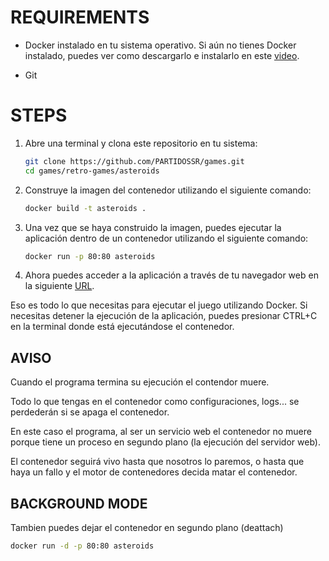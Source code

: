 # REQUIREMENTS

- Docker instalado en tu sistema operativo. Si aún no tienes Docker instalado, puedes ver como descargarlo e instalarlo en este [video](https://youtu.be/YpBoqXK_3wE).

- Git

# STEPS

1. Abre una terminal y clona este repositorio en tu sistema:

   ```bash
   git clone https://github.com/PARTIDOSSR/games.git
   cd games/retro-games/asteroids
   ```
2. Construye la imagen del contenedor utilizando el siguiente comando:
   ```bash
   docker build -t asteroids .
   ```

3. Una vez que se haya construido la imagen, puedes ejecutar la aplicación dentro de un contenedor utilizando el siguiente comando:
   ```bash
   docker run -p 80:80 asteroids
   ```
4. Ahora puedes acceder a la aplicación a través de tu navegador web en la siguiente [URL](http://localhost).


 Eso es todo lo que necesitas para ejecutar el juego utilizando Docker. Si necesitas detener la ejecución de la aplicación, puedes presionar CTRL+C en la terminal donde está ejecutándose el contenedor. 
   
## AVISO
 
Cuando el programa termina su ejecución el contendor muere.

Todo lo que tengas en el contenedor como configuraciones, logs... se perdederán si se apaga el contenedor.

En este caso el programa, al ser un servicio web el contenedor no muere porque tiene un proceso en segundo plano (la ejecución del servidor web).

El contenedor seguirá vivo hasta que nosotros lo paremos, o hasta que haya un fallo y el motor de contenedores decida matar el contenedor.


## BACKGROUND MODE

Tambien puedes dejar el contenedor en segundo plano (deattach)

   ```bash
   docker run -d -p 80:80 asteroids
   ```
